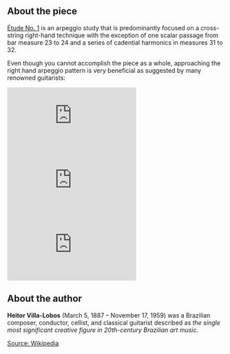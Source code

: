 ## About the piece

[Étude No. 1](https://en.wikipedia.org/wiki/%C3%89tude_No._1_(Villa-Lobos)) is an arpeggio study that is predominantly focused on a cross-string right-hand technique with the exception of one scalar passage from bar measure 23 to 24 and a series of cadential harmonics in measures 31 to 32.

Even though you cannot accomplish the piece as a whole, approaching the right hand arpeggio pattern is very beneficial as suggested by many renowned guitarists:

<iframe src="https://www.youtube.com/embed/koy_nxVL-oU" title="YouTube video player" frameborder="0" allow="accelerometer; clipboard-write; encrypted-media; gyroscope; picture-in-picture; web-share" allowfullscreen></iframe>

<iframe src="https://www.youtube.com/embed/6Cqda6BHVJE" title="YouTube video player" frameborder="0" allow="accelerometer; clipboard-write; encrypted-media; gyroscope; picture-in-picture; web-share" allowfullscreen></iframe>

<iframe src="https://www.youtube.com/embed/LU8kJkIAYV0" title="YouTube video player" frameborder="0" allow="accelerometer; clipboard-write; encrypted-media; gyroscope; picture-in-picture; web-share" allowfullscreen></iframe>

## About the author

**Heitor Villa-Lobos** (March 5, 1887 – November 17, 1959) was a Brazilian composer, conductor, cellist, and classical guitarist described as _the single most significant creative figure in 20th-century Brazilian art music_.

[Source: Wikipedia](https://en.wikipedia.org/wiki/Heitor_Villa-Lobos)